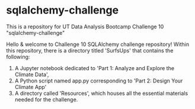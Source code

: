 # sqlalchemy-challenge
This is a repository for UT Data Analysis Bootcamp Challenge 10 "sqlalchemy-challenge" 

Hello & welcome to Challenge 10 SQLAlchemy challenge repository! Within this repository, there is a directory titled 'SurfsUps' that contains the following: 

  1) A Jupyter notebook dedicated to 'Part 1: Analyze and Explore the Climate Data',
  2)  A Python script named app.py corresponding to 'Part 2: Design Your Climate App'
  3)   A directory called 'Resources', which houses all the essential materials needed for the challenge.
